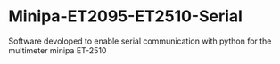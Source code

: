 # Minipa-ET2095-ET2510-Serial
Software devoloped to enable serial communication with python for the multimeter minipa ET-2510
